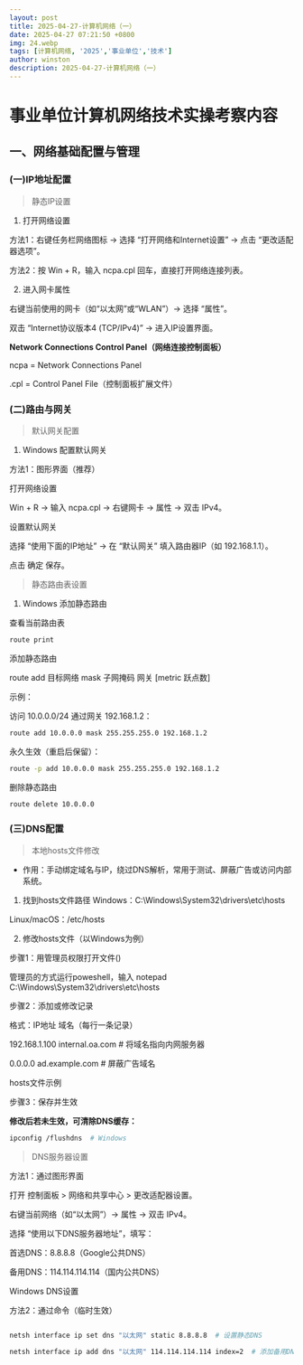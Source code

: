 ```yaml
---
layout: post
title: 2025-04-27-计算机网络（一）
date: 2025-04-27 07:21:50 +0800
img: 24.webp
tags: [计算机网络, '2025','事业单位','技术']
author: winston
description: 2025-04-27-计算机网络（一）
---
```


# 事业单位计算机网络技术实操考察内容

## 一、网络基础配置与管理

### (一)IP地址配置

> 静态IP设置

1. 打开网络设置

方法1：右键任务栏网络图标 → 选择 “打开网络和Internet设置” → 点击 “更改适配器选项”。

方法2：按 Win + R，输入 ncpa.cpl 回车，直接打开网络连接列表。

2. 进入网卡属性

右键当前使用的网卡（如“以太网”或“WLAN”）→ 选择 “属性”。

双击 “Internet协议版本4 (TCP/IPv4)” → 进入IP设置界面。


**Network Connections Control Panel（网络连接控制面板）**

ncpa = Network Connections Panel

.cpl = Control Panel File（控制面板扩展文件）


### (二)路由与网关

> 默认网关配置

1. Windows 配置默认网关

方法1：图形界面（推荐）

打开网络设置

Win + R → 输入 ncpa.cpl → 右键网卡 → 属性 → 双击 IPv4。

设置默认网关

选择 “使用下面的IP地址” → 在 “默认网关” 填入路由器IP（如 192.168.1.1）。

点击 确定 保存。



> 静态路由表设置

1. Windows 添加静态路由

查看当前路由表

```sh
route print
```

添加静态路由

route add 目标网络 mask 子网掩码 网关 [metric 跃点数]

示例：

访问 10.0.0.0/24 通过网关 192.168.1.2：

```sh
route add 10.0.0.0 mask 255.255.255.0 192.168.1.2
```

永久生效（重启后保留）：

```sh
route -p add 10.0.0.0 mask 255.255.255.0 192.168.1.2
```

删除静态路由

```sh
route delete 10.0.0.0
```

### (三)DNS配置

> 本地hosts文件修改

- 作用：手动绑定域名与IP，绕过DNS解析，常用于测试、屏蔽广告或访问内部系统。

1. 找到hosts文件路径
Windows：C:\Windows\System32\drivers\etc\hosts

Linux/macOS：/etc/hosts

2. 修改hosts文件（以Windows为例）

步骤1：用管理员权限打开文件()

管理员的方式运行poweshell，输入 notepad C:\Windows\System32\drivers\etc\hosts

步骤2：添加或修改记录

格式：IP地址 域名（每行一条记录）


192.168.1.100   internal.oa.com  # 将域名指向内网服务器

0.0.0.0         ad.example.com   # 屏蔽广告域名

hosts文件示例

步骤3：保存并生效

**修改后若未生效，可清除DNS缓存：**

```sh
ipconfig /flushdns  # Windows
```






> DNS服务器设置

方法1：通过图形界面

打开 控制面板 > 网络和共享中心 > 更改适配器设置。

右键当前网络（如“以太网”）→ 属性 → 双击 IPv4。

选择 “使用以下DNS服务器地址”，填写：

首选DNS：8.8.8.8（Google公共DNS）

备用DNS：114.114.114.114（国内公共DNS）

Windows DNS设置

方法2：通过命令（临时生效）

```sh

netsh interface ip set dns "以太网" static 8.8.8.8  # 设置静态DNS

netsh interface ip add dns "以太网" 114.114.114.114 index=2  # 添加备用DNS

```


